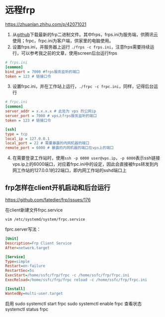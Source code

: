 # 远程frp

https://zhuanlan.zhihu.com/p/42071021

1. 从[github](https://link.zhihu.com/?target=https%3A//github.com/fatedier/frp)下载最新的frp二进制文件。其中frps，frps.ini为服务端，供腾讯云使用；frpc，frpc.ini为客户端，供家里的电脑使用。
2. 设置frps.ini，并服务器上运行 `./frps -c frps.ini`，注意frps需要持续运行，可以参考我之前的文章，使用screen后台运行frps

```ini
# frps.ini
[common]
bind_port = 7000 #frps服务监听的端口
token = 123 # 链接口令
```

3. 设置frpc.ini，并在工作站上运行，`./frpc -c frpc.ini`，同样，记得后台运行

```ini
# frpc.ini
[common]
server_addr = x.x.x.x # 此处为 vps 的公网ip
server_port = 7000 # vps上frps服务监听的端口
token = 123 # 链接口令

[ssh]
type = tcp
local_ip = 127.0.0.1 
local_port = 22 # 需要暴露的内网机器的端口
remote_port = 6000 # 暴露的内网机器的端口在vps上的端口
```

4. 在需要登录工作站时，使用`ssh -p 6000 user@vps.ip`，`-p 6000`表示ssh链接vps.ip上的6000端口，对应着frpc.ini中的设定，因此会直接被frps转发到内网工作站的127.0.0.1的22端口，即内网工作站的sshd端口上

## frp怎样在client开机启动和后台运行

https://github.com/fatedier/frp/issues/176

在client新建文件frpc.service 

`vim /etc/systemd/system/frpc.service`

fprc.server写法：

```ini
[Unit]
Description=Frp Client Service
After=network.target

[Service]
Type=simple
Restart=on-failure
RestartSec=5s
ExecStart=/home/ssfc/frp/frpc -c /home/ssfc/frp/frpc.ini
ExecReload=/home/ssfc/frp/frpc reload -c /home/ssfc/frp/frpc.ini

[Install]
WantedBy=multi-user.target
```

启用
sudo systemctl start frpc
sudo systemctl enable frpc
查看状态
systemctl status frpc